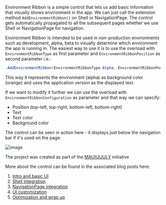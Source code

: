 Environment Ribbon is a simple control that lets us add basic information that visually shows environment in the app.
We can just call the extension method `AddEnvironmentRibbon()` on Shell or NavigationPage. The control gets automatically propagated to all the subsequent pages whether we use Shell or NavigationPage for navigation.

Environment Ribbon is intended to be used in non-production environments such as development, alpha, beta to visually determine which environment the app is running in.
The easiest way to use it is to use the overload with `EnvironmentRibbonType` as first parameter and `EnvironmentRibbonPosition` as second parameter i.e.:
```csharp
.AddEnvironmentRibbon(EnvironmentRibbonType.Alpha, EnvironmentRibbonPosition.TopRight)
```
This way it represents the environment (alpha) as background color (orange) and uses the application version as the displayed text.

If we want to modify it further we can use the overload with `EnvironmentRibbonConfiguration` as parameter and that way we can specify:
- Position (top-left, top-right, bottom-left, bottom-right)
- Text
- Text color
- Background color

The control can be seen in action here - it displays just below the navigation bar if it's used on the page:

![image](https://github.com/user-attachments/assets/5769cf40-268a-4d17-b206-3945f61e662b)

The project was created as part of the [MAUIUIJULY](https://goforgoldman.com/posts/mauiuijuly-24/) initiative

More about the control can be found in the associated blog posts here:
1. [Intro and basic UI](https://www.riganti.cz/en/blog-posts/maui-environment-ribbon-intro-and-basic-ui-part-1)
1. [Shell integration](https://www.riganti.cz/en/blog-posts/maui-environment-ribbon-shell-integration-part-2)
1. [NavigationPage integration](https://www.riganti.cz/en/blog-posts/maui-environment-ribbon-navigationpage-integration-part-3)
1. [UI customization](https://www.riganti.cz/en/blog-posts/maui-environment-ribbon-ui-customization-part-4)
1. [Optimization and wrap up](https://www.riganti.cz/en/blog-posts/maui-environment-ribbon-optimization-and-wrap-up-part-5)

